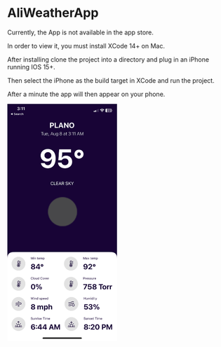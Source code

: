 # AliWeatherApp

Currently, the App is not available in the app store.

In order to view it, you must install XCode 14+ on Mac.

After installing clone the project into a directory and plug in an iPhone running IOS 15+.

Then select the iPhone as the build target in XCode and run the project.

After a minute the app will then appear on your phone.

<img src="Screenshots/weather.png" width = 250/>

